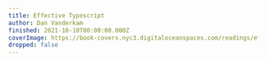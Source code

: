 ```yaml
---
title: Effective Typescript
author: Dan Vanderkam
finished: 2021-10-10T00:00:00.000Z
coverImage: https://book-covers.nyc3.digitaloceanspaces.com/readings/effective-typescript-01.jpg
dropped: false
---
```


